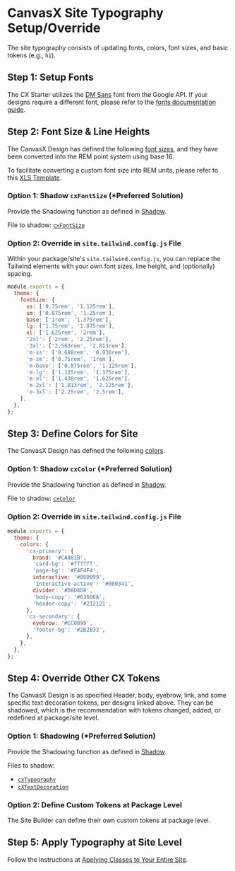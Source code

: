 # CanvasX Site Typography Setup/Override

The site typography consists of updating fonts, colors, font sizes, and basic tokens (e.g., `h1`).

## Step 1: Setup Fonts

The CX Starter utilizes the [DM Sans](https://fonts.google.com/specimen/DM+Sans) font from the
Google API. If your designs require a different font, please refer to the [fonts documentation
guide](../../Development/Guides/BuildingSites/TypographySetup/Fonts).

## Step 2: Font Size & Line Heights

The CanvasX Design has defined the following [font
sizes](https://xd.adobe.com/view/fd6e4dde-2ecf-480a-aaaf-f5043cb04bf0-a83d/screen/d0c37949-f384-4a14-ad34-011d39ef62ba/specs/),
and they have been converted into the REM point system using base 16.

To facilitate converting a custom font size into REM units, please refer to this [XLS
Template](./assets/PXtoREMTemplate.xlsx).

### Option 1: Shadow `cxFontSize` (*Preferred Solution)

Provide the Shadowing function as defined in [Shadow](./CX_Shadow).

File to shadow:
[`cxFontSize`](https://github.com/johnsonandjohnson/Bodiless-JS/blob/main/packages/cx-elements/src/components/Element/FontSize/tokens/cxFontSize.ts)

### Option 2: Override in `site.tailwind.config.js` File

Within your package/site's `site.tailwind.config.js`, you can replace the Tailwind elements with
your own font sizes, line height, and (optionally) spacing.

```js
module.exports = {
  theme: {
    fontSize: {
      xs: ['0.75rem', '1.125rem'],
      sm: ['0.875rem', '1.25rem'],
      base: ['1rem', '1.375rem'],
      lg: ['1.75rem', '1.875rem'],
      xl: ['1.625rem', '2rem'],
      '2xl': ['2rem', '2.25rem'],
      '3xl': ['2.563rem', '2.813rem'],
      'm-xs': ['0.688rem', '0.938rem'],
      'm-sm': ['0.75rem', '1rem'],
      'm-base': ['0.875rem', '1.125rem'],
      'm-lg': ['1.125rem', '1.375rem'],
      'm-xl': ['1.438rem', '1.625rem'],
      'm-2xl': ['1.813rem', '2.125rem'],
      'm-3xl': ['2.25rem', '2.5rem'],
    },
  },
};
```

## Step 3: Define Colors for Site

The CanvasX Design has defined the following
[colors](https://xd.adobe.com/view/fd6e4dde-2ecf-480a-aaaf-f5043cb04bf0-a83d/screen/96d7b2f3-6afb-45fb-b808-075a24af2434/specs/).

### Option 1: Shadow `cxColor` (*Preferred Solution)

Provide the Shadowing function as defined in [Shadow](./CX_Shadow).

File to shadow:
[`cxColor`](https://github.com/johnsonandjohnson/Bodiless-JS/blob/main/packages/cx-elements/src/components/Element/Color/tokens/cxColor.ts)

### Option 2: Override in `site.tailwind.config.js` File

```js
module.exports = {
  theme: {
    colors: {
      'cx-primary': {
        brand: '#CA081B',
        'card-bg': '#ffffff',
        'page-bg': '#F4F4F4',
        interactive: '#000099',
        'interactive-active': '#000341',
        divider: '#D8D8D8',
        'body-copy': '#63666A',
        'header-copy': '#212121',
      },
      'cx-secondary': {
        eyebrow: '#CC0099',
        'footer-bg': '#2B2B33',
      },
    },
  },
};
```

## Step 4: Override Other CX Tokens

The CanvasX Design is as specified Header, body, eyebrow, link, and some specific text decoration
tokens, per designs linked above. They can be shadowed, which is the recommendation with tokens
changed, added, or redefined at package/site level.

### Option 1: Shadowing (*Preferred Solution)

Provide the Shadowing function as defined in [Shadow](./CX_Shadow).

Files to shadow:

- [`cxTypography`](https://github.com/johnsonandjohnson/Bodiless-JS/blob/main/packages/cx-elements/src/components/Element/Typography/tokens/cxTypography.ts)
- [`cXTextDecoration`](https://github.com/johnsonandjohnson/Bodiless-JS/blob/main/packages/cx-elements/src/components/Element/TextDecoration/tokens/cxTextDecoration.ts)

### Option 2: Define Custom Tokens at Package Level

The Site Builder can define their own custom tokens at package level.

## Step 5: Apply Typography at Site Level

Follow the instructions at [Applying Classes to Your Entire
Site](../../Development/Guides/BuildingSites/TypographySetup/Typography#applying-classes-to-your-entire-site).
